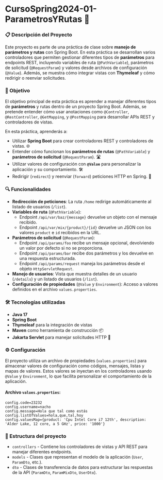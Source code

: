# CursoSpring2024-01-ParametrosYRutas 🚀

### 📋 Descripción del Proyecto
Este proyecto es parte de una práctica de clase sobre **manejo de parámetros y rutas** con Spring Boot. En esta práctica se desarrollan varios controladores que permiten gestionar diferentes tipos de **parámetros** para endpoints REST, incluyendo variables de ruta (`@PathVariable`), parámetros de solicitud (`@RequestParam`) y valores desde archivos de configuración (`@Value`). Además, se muestra cómo integrar vistas con **Thymeleaf** y cómo redirigir o reenviar solicitudes.

### 🎯 Objetivo
El objetivo principal de esta práctica es aprender a manejar diferentes tipos de **parámetros** y rutas dentro de un proyecto Spring Boot. Además, se pretende entender cómo usar anotaciones como `@Controller`, `@RestController`, `@GetMapping`, y `@PostMapping` para desarrollar APIs REST y controladores de vistas.

En esta práctica, aprenderás a:

- Utilizar **Spring Boot** para crear controladores REST y controladores de vistas. 🌐
- Entender cómo funcionan los **parámetros de rutas** (`@PathVariable`) y **parámetros de solicitud** (`@RequestParam`). 🛣️
- Utilizar valores de configuración con **`@Value`** para personalizar la aplicación y su comportamiento. 🛠️
- Redirigir (`redirect`) y reenviar (`forward`) peticiones HTTP en Spring. 🔄

### 🔍 Funcionalidades
- **Redirección de peticiones**: La ruta `/home` redirige automáticamente al listado de usuarios (`/list`).
- **Variables de ruta** (`@PathVariable`):
  - Endpoint `/api/var/baz/{message}` devuelve un objeto con el mensaje recibido.
  - Endpoint `/api/var/mix/{product}/{id}` devuelve un JSON con los valores `product` e `id` recibidos en la URL.
- **Parámetros de solicitud** (`@RequestParam`):
  - Endpoint `/api/params/foo` recibe un mensaje opcional, devolviendo un valor por defecto si no se proporciona.
  - Endpoint `/api/params/bar` recibe dos parámetros y los devuelve en una respuesta estructurada.
  - Endpoint `/api/params/request` maneja los parámetros desde el objeto `HttpServletRequest`.
- **Manejo de usuarios**: Vista que muestra detalles de un usuario (`/details`) y un listado de usuarios (`/list`).
- **Configuración de propiedades** (`@Value` y `Environment`): Acceso a valores definidos en el archivo `values.properties`.

### 🛠️ Tecnologías utilizadas
- **Java 17**
- **Spring Boot**
- **Thymeleaf** para la integración de vistas
- **Maven** como herramienta de construcción 📦
- **Jakarta Servlet** para manejar solicitudes HTTP 🚀

### ⚙️ Configuración
El proyecto utiliza un archivo de propiedades (`values.properties`) para almacenar valores de configuración como códigos, mensajes, listas y mapas de valores. Estos valores se inyectan en los controladores usando `@Value` y `Environment`, lo que facilita personalizar el comportamiento de la aplicación.

#### Archivo `values.properties`:
```
config.code=23232
config.username=nacho
config.message=Hola que tal como estás
config.listOfValues=hola,que,tal,hoy
config.valuesMap={product: 'Cpu Intel Core i7 12th', description: 'Alder Lake, 12 core, a 5 GHz', price: '1000'}
```

### 📂 Estructura del proyecto
- `controllers` - Contiene los controladores de vistas y API REST para manejar diferentes endpoints.
- `models` - Clases que representan el modelo de la aplicación (`User`, `ParamDto`, etc.).
- `dto` - Clases de transferencia de datos para estructurar las respuestas de la API (`ParamDto`, `ParamMixDto`, `UserDto`).
